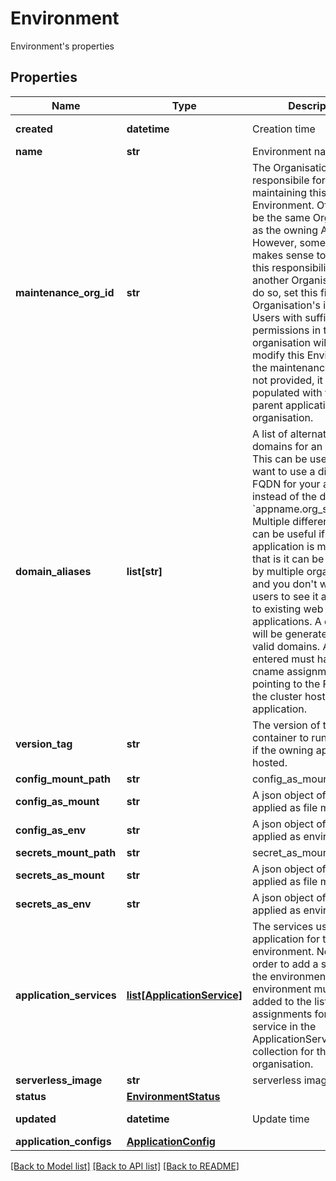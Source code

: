 # Environment

Environment's properties
## Properties
Name | Type | Description | Notes
------------ | ------------- | ------------- | -------------
**created** | **datetime** | Creation time | [optional] [readonly] 
**name** | **str** | Environment name | 
**maintenance_org_id** | **str** | The Organisation which is responsibile for maintaining this Environment. Often this will be the same Organisation as the owning Application. However, sometimes it makes sense to delegate this responsibility to another Organisation. To do so, set this field to that Organisation&#39;s identifier. Users with sufficient permissions in that organisation will be able to modify this Environment. If the maintenance_org_id is not provided, it will populated with that of the parent application&#39;s organisation.  | [optional] 
**domain_aliases** | **list[str]** | A list of alternative domains for an instance. This can be used if you want to use a different FQDN for your application instead of the default &#x60;appname.org_subdomain&#x60;. Multiple different names can be useful if an application is multi-tenant, that is it can be accessed by multiple organisations and you don&#39;t want your users to see it any different to existing web applications. A certificate will be generated for all valid domains.  All aliases entered must have a cname assignment pointing to the FQDN of the cluster hosting your application.  | [optional] 
**version_tag** | **str** | The version of the container to run. Required if the owning application is hosted.  | [optional] 
**config_mount_path** | **str** | config_as_mount file path | [optional] 
**config_as_mount** | **str** | A json object of config applied as file mounted | [optional] 
**config_as_env** | **str** | A json object of config applied as environment | [optional] 
**secrets_mount_path** | **str** | secret_as_mount file path | [optional] 
**secrets_as_mount** | **str** | A json object of secrets applied as file mounted | [optional] 
**secrets_as_env** | **str** | A json object of secrets applied as environment | [optional] 
**application_services** | [**list[ApplicationService]**](ApplicationService.md) | The services used by the application for this environment. Note that in order to add a service to the environment, this environment must be added to the list of assignments for that service in the ApplicationService collection for the organisation.  | [optional] [readonly] 
**serverless_image** | **str** | serverless image path | [optional] 
**status** | [**EnvironmentStatus**](EnvironmentStatus.md) |  | [optional] 
**updated** | **datetime** | Update time | [optional] [readonly] 
**application_configs** | [**ApplicationConfig**](ApplicationConfig.md) |  | [optional] 

[[Back to Model list]](../README.md#documentation-for-models) [[Back to API list]](../README.md#documentation-for-api-endpoints) [[Back to README]](../README.md)


